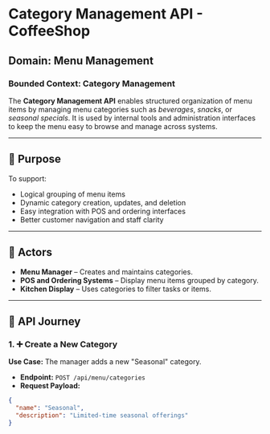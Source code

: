 # Category Management API - CoffeeShop

## Domain: Menu Management  
### Bounded Context: Category Management

The **Category Management API** enables structured organization of menu items by managing menu categories such as *beverages*, *snacks*, or *seasonal specials*. It is used by internal tools and administration interfaces to keep the menu easy to browse and manage across systems.

---

## 📌 Purpose

To support:
- Logical grouping of menu items
- Dynamic category creation, updates, and deletion
- Easy integration with POS and ordering interfaces
- Better customer navigation and staff clarity

---

## 👤 Actors
- **Menu Manager** – Creates and maintains categories.
- **POS and Ordering Systems** – Display menu items grouped by category.
- **Kitchen Display** – Uses categories to filter tasks or items.

---

## 🧭 API Journey

### 1. ➕ Create a New Category
**Use Case:** The manager adds a new "Seasonal" category.

- **Endpoint:** `POST /api/menu/categories`
- **Request Payload:**
```json
{
  "name": "Seasonal",
  "description": "Limited-time seasonal offerings"
}
